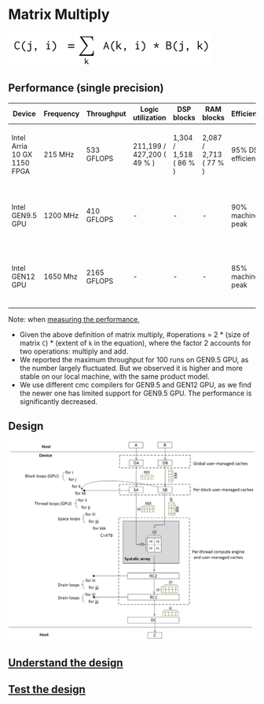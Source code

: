 # Matrix Multiply

![Matrix multiply](figures/gemm-equation.png)

## Performance (single precision)

| Device | Frequency | Throughput | Logic utilization | DSP blocks | RAM blocks | Efficiency | Matrix Size | Device compiler |
| ------ | --------- | ------ | --------- | ---- | ----- | -------------- | ----- | -------------- |
| Intel Arria 10 GX 1150 FPGA | 215 MHz | 533 GFLOPS | 211,199 / 427,200 ( 49 % ) | 1,304 / 1,518 ( 86 % ) | 2,087 / 2,713 ( 77 % ) | 95% DSP efficiency | 10K * 16K matrix times 16K * 8K matrix | aoc 19.4.0 |
| Intel GEN9.5 GPU | 1200 MHz | 410 GFLOPS | - | - | - | 90% machine peak | 2K * 1K matrix times 1K * 2K matrix | CM Dev Package 20200119 |
| Intel GEN12 GPU | 1650 Mhz | 2165 GFLOPS | - | - | - | 85% machine peak | 2K * 2K matrix times 2K * 2K matrix | CM SDK 20211028 |

Note: when [measuring the performance](../README.md#Performance-metrics),

- Given the above definition of matrix multiply, #operations =  2 * (size of matrix `C`) * (extent of `k` in the equation), where the factor 2 accounts for two operations: multiply and add.
- We reported the maximum throughput for 100 runs on GEN9.5 GPU, as the number largely fluctuated. But we observed it is higher and more stable on our local machine, with the same product model.
- We use different cmc compilers for GEN9.5 and GEN12 GPU, as we find the newer one has limited support for GEN9.5 GPU. The performance is significantly decreased.

## Design

![Design](figures/gemm-design.png)

## [Understand the design](../README.md#how-to-understand-a-design)

## [Test the design](../../../../README.md#Performance-tests)

